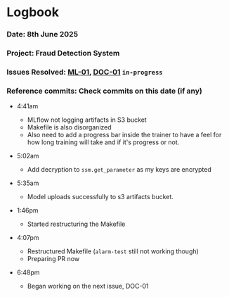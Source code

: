 # Logbook
### Date: 8th June 2025
### Project: Fraud Detection System
### Issues Resolved: [ML-01](https://github.com/EsosaOrumwese/fraud-detection-system/issues/8), [DOC-01](https://github.com/EsosaOrumwese/fraud-detection-system/issues/9) `in-progress`
### Reference commits: Check commits on this date (if any)

* 4:41am
  * MLflow not logging artifacts in S3 bucket
  * Makefile is also disorganized
  * Also need to add a progress bar inside the trainer to have a feel for how long training will take and if it's progress or not.

* 5:02am
  * Add decryption to `ssm.get_parameter` as my keys are encrypted

* 5:35am
  * Model uploads successfully to s3 artifacts bucket.

* 1:46pm
  * Started restructuring the Makefile

* 4:07pm
  * Restructured Makefile (`alarm-test` still not working though)
  * Preparing PR now

* 6:48pm
  * Began working on the next issue, DOC-01